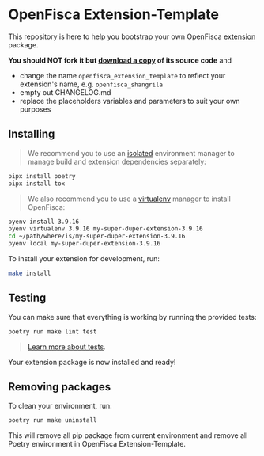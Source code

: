 # OpenFisca Extension-Template

This repository is here to help you bootstrap your own OpenFisca [extension](http://openfisca.org/doc/contribute/extensions.html) package.

**You should NOT fork it but [download a copy](https://github.com/openfisca/extension-template/archive/master.zip) of its source code** and
- change the name `openfisca_extension_template` to reflect your extension's name, e.g. `openfisca_shangrila`
- empty out CHANGELOG.md
- replace the placeholders variables and parameters to suit your own purposes

## Installing

> We recommend you to use an [isolated](https://pypi.org/project/pipx/)
> environment manager to manage build and extension dependencies separately:

```sh
pipx install poetry
pipx install tox
```

> We also recommend you to use a [virtualenv](https://github.com/pyenv/pyenv-virtualenv)
> manager to install OpenFisca:

```sh
pyenv install 3.9.16
pyenv virtualenv 3.9.16 my-super-duper-extension-3.9.16
cd ~/path/where/is/my-super-duper-extension-3.9.16
pyenv local my-super-duper-extension-3.9.16
```

To install your extension for development, run:

```sh
make install
```

## Testing

You can make sure that everything is working by running the provided tests:

```sh
poetry run make lint test
```

> [Learn more about tests](http://openfisca.org/doc/coding-the-legislation/writing_yaml_tests.html).

Your extension package is now installed and ready!

## Removing packages

To clean your environment, run:

```sh
poetry run make uninstall
```

This will remove all pip package from current environment and remove all Poetry environment in OpenFisca Extension-Template.
